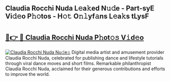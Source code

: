 ## Claudia Rocchi Nuda L𝚎a𝚔ed N𝚞𝚍e - Part-syE Vi𝚍𝚎o P𝚑𝚘tos - H𝚘𝚝 O𝚗𝚕yf𝚊ns L𝚎a𝚔s tLysF

# <h2><a href="http://kf3vhy5.oniu.top/?m=Claudia+Rocchi+Nuda">🔗👉 🔴 Claudia Rocchi Nuda P𝚑ot𝚘𝚜 V𝚒d𝚎o</a></h2>

[![Claudia Rocchi Nuda Nu𝚍e𝚜](https://i.imgur.com/0qMVB7G.gif)](http://kf3vhy5.oniu.top/?m=Claudia+Rocchi+Nuda)
Digital media artist and amusement provider Claudia Rocchi Nuda, celebrated for publishing dance and lifestyle tutorials through viral dance moves and short films. Remarkable philanthropist Claudia Rocchi Nuda, acclaimed for their generous contributions and efforts to improve the world.  
